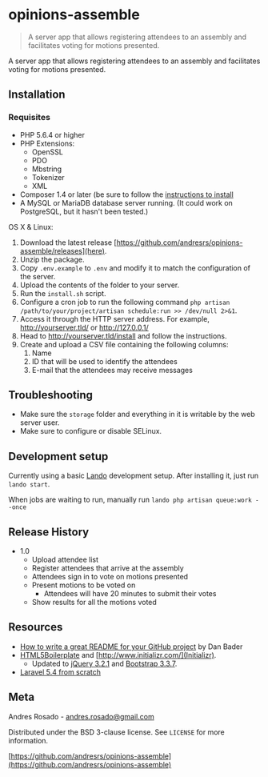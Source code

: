# opinions-assemble
> A server app that allows registering attendees to an assembly and facilitates voting for motions presented.

A server app that allows registering attendees to an assembly and facilitates voting for motions presented.

## Installation

### Requisites

* PHP 5.6.4 or higher
* PHP Extensions:
	* OpenSSL
	* PDO
	* Mbstring
	* Tokenizer
	* XML
* Composer 1.4 or later (be sure to follow the [instructions to install](https://getcomposer.org/doc/00-intro.md)
* A MySQL or MariaDB database server running. (It could work on PostgreSQL, but it hasn't been tested.)

OS X & Linux:

1. Download the latest release [https://github.com/andresrs/opinions-assemble/releases](here).
1. Unzip the package.
1. Copy `.env.example` to `.env` and modify it to match the configuration of the server.
1. Upload the contents of the folder to your server.
1. Run the `install.sh` script.
1. Configure a cron job to run the following command `php artisan /path/to/your/project/artisan schedule:run >> /dev/null 2>&1`.
1. Access it through the HTTP server address. For example, http://yourserver.tld/ or http://127.0.0.1/
1. Head to http://yourserver.tld/install and follow the instructions.
1. Create and upload a CSV file containing the following columns:
	1. Name
	2. ID that will be used to identify the attendees
	3. E-mail that the attendees may receive messages

## Troubleshooting

- Make sure the `storage` folder and everything in it is writable by the web server user.
- Make sure to configure or disable SELinux.

## Development setup

Currently using a basic [Lando](https://docs.devwithlando.io/) development setup. After installing it, just run
`lando start`. 

When jobs are waiting to run, manually run `lando php artisan queue:work --once`

## Release History

* 1.0
    * Upload attendee list
	* Register attendees that arrive at the assembly
	* Attendees sign in to vote on motions presented
	* Present motions to be voted on
		* Attendees will have 20 minutes to submit their votes
	* Show results for all the motions voted

## Resources

* [How to write a great README for your GitHub project](https://dbader.org/blog/write-a-great-readme-for-your-github-project) by Dan Bader
* [HTML5Boilerplate](https://html5boilerplate.com/) and [http://www.initializr.com/](Initializr).
	* Updated to [jQuery 3.2.1](https://jquery.com/) and [Bootstrap 3.3.7](http://getbootstrap.com/).
* [Laravel 5.4 from scratch](https://laracasts.com/series/laravel-from-scratch-2017/)

## Meta

Andres Rosado - andres.rosado@gmail.com

Distributed under the BSD 3-clause license. See ``LICENSE`` for more information.

[https://github.com/andresrs/opinions-assemble](https://github.com/andresrs/opinions-assemble)
